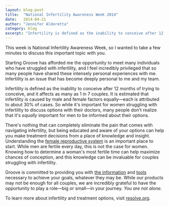 ```yaml
---
layout: blog-post
title:  "National Infertility Awareness Week 2014"
date:   2014-04-21
author: "Jennifer Aldoretta"
category: blog
excerpt: "Infertility is defined as the inability to conceive after 12 months of trying to conceive, and it affects as many as 1 in 7 couples..."
---
```


This week is National Infertility Awareness Week, so I wanted to take a few minutes to discuss this important topic with you.

Starting Groove has afforded me the opportunity to meet many individuals who have struggled with infertility, and I feel incredibly privileged that so many people have shared these intensely personal experiences with me. Infertility is an issue that has become deeply personal to me and my team.

Infertility is defined as the inability to conceive after 12 months of trying to conceive, and it affects as many as 1 in 7 couples. It is estimated that infertility is caused by male and female factors equally&mdash;each is attributed to about 30% of cases. So while it's important for women struggling with infertility to discuss options with their doctors, many people don't realize that it's _equally_ important for men to be informed about their options.

There's nothing that can completely eliminate the pain that comes with navigating infertility, but being educated and aware of your options can help you make treatment decisions from a place of knowledge and insight. Understanding the <a class="text-link" href="/the-cycle/chapter-4-female-reproductive-organs-and-endocrine-glands">female reproductive system</a> is an important place to start. While men are fertile every day, this is not the case for women. Knowing how to determine a woman's most fertile time can help maximize chances of conception, and this knowledge can be invaluable for couples struggling with infertility. 

Groove is committed to providing you with <a class="text-link" href="/the-cycle/">the information</a> and <a class="text-link" target="_blank" href="https://itunes.apple.com/app/id831795151">tools</a> necessary to achieve your goals, whatever they may be. While our products may not be enough for all couples, we are incredibly grateful to have the opportunity to play a role&mdash;big or small&mdash;in your journey. _You are not alone._

To learn more about infertility and treatment options, visit <a class="text-link" target="_blank" href="http://www.resolve.org/infertility-overview/what-is-infertility/">resolve.org</a>.